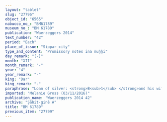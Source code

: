 ```yaml
---
layout: "tablet"
slug: "27796"
object_id: "6565"
nabucco_no_: "BM61789"
museum_no_: "BM 61789"
publication: "Waerzeggers 2014"
text_number: "42"
period: "Each"
place_of_issue: "Sippar city"
type_and_content: "Promissory notes ina muẖẖi"
day_remark: "[-]"
month: "XII"
month_remark: "-"
year: "4"
year_remark: "-"
king: "Dar"
king_remark: "-"
paraphrase: "Loan of silver: <strong>B<sub>1</sub> </strong>and his wife<strong> <sup>f</sup>B<sub>2</sub></strong> owe <strong>A </strong>2 minas of refined silver (<em>kaspu qal&ucirc;</em>) and 3 minas of&nbsp;silver with stamp-mark (<em>kaspu &scaron;a ginni</em>). They will pay in the month [&hellip;]. Each is responsible for the other (<em>i&scaron;tēn pūt &scaron;an&icirc; na&scaron;&ucirc;</em>); the one who is available (<em>qerbu</em>) must pay. A certain object (broken) is placed as a pledge. 4 witnesses (including the coutier [<em>&scaron;a rē&scaron; &scaron;arri</em>] Terrik-&scaron;arrussu) and the scribe.<br /> &nbsp;<br /> <strong>A</strong> = Balāṭu/Nab&ucirc;-tukulti-ēdu; <strong>B<sub>1</sub> </strong>= Itti-&Scaron;ama&scaron;-balāṭu//Nergal-uballiṭ; <strong><sup>f</sup></strong><strong>B<sub>2</sub></strong> = <sup>f</sup>Nūptāya, wife of <strong>B<sub>1</sub></strong>; Scribe = Iddin-Nab&ucirc;/&Scaron;ulāya<br /> &nbsp;"
imported: "Melanie Gross (03/11/2016)"
publication_name: "Waerzeggers 2014 42"
archive: "Ṣāhit-ginê A"
title: "BM 61789"
previous_item: "27799"
---
```

